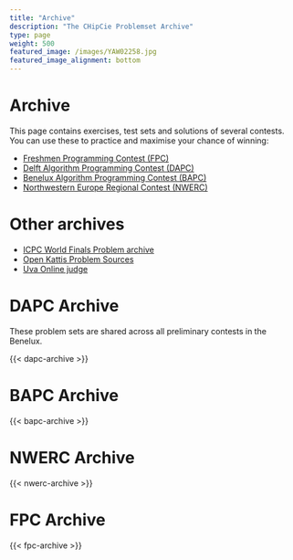 ```yaml
---
title: "Archive"
description: "The CHipCie Problemset Archive"
type: page
weight: 500
featured_image: /images/YAW02258.jpg
featured_image_alignment: bottom
---
```

# Archive
This page contains exercises, test sets and solutions of several contests. You can use these to practice and maximise your chance of winning:

 * [Freshmen Programming Contest (FPC)](/archive/fpc)
 * [Delft Algorithm Programming Contest (DAPC)](/archive/dapc)
 * [Benelux Algorithm Programming Contest (BAPC)](/archive/bapc)
 * [Northwestern Europe Regional Contest (NWERC)](/archive/nwerc)

# Other archives
 * [ICPC World Finals Problem archive](https://icpc.global/worldfinals/problems)
 * [Open Kattis Problem Sources](https://open.kattis.com/problem-sources)
 * [Uva Online judge](https://onlinejudge.org/)

# DAPC Archive
These problem sets are shared across all preliminary contests in the Benelux.

{{< dapc-archive >}}

# BAPC Archive
{{< bapc-archive >}}

# NWERC Archive
{{< nwerc-archive >}}

# FPC Archive
{{< fpc-archive >}}
